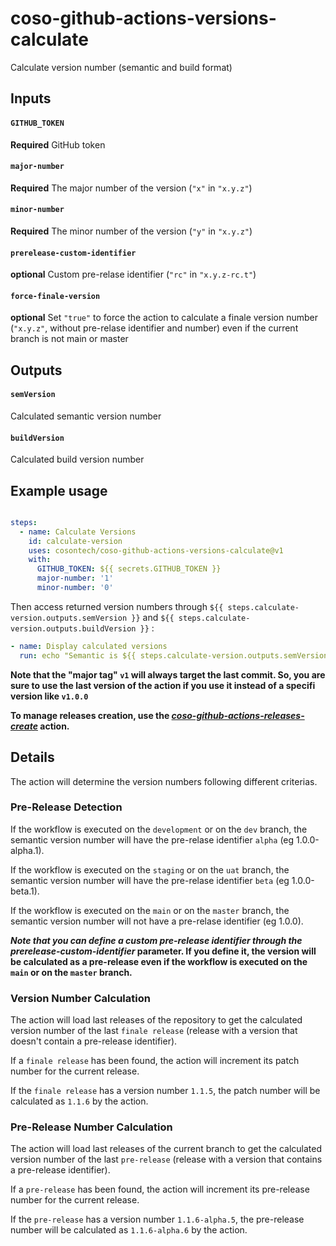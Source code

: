 # coso-github-actions-versions-calculate

Calculate version number (semantic and build format)

## Inputs

#### `GITHUB_TOKEN`
**Required** GitHub token

#### `major-number`
**Required** The major number of the version (`"x"` in `"x.y.z"`)

#### `minor-number`
**Required** The minor number of the version (`"y"` in `"x.y.z"`)

#### `prerelease-custom-identifier`
**optional** Custom pre-relase identifier (`"rc"` in `"x.y.z-rc.t"`)

#### `force-finale-version`
**optional** Set `"true"` to force the action to calculate a finale version number (`"x.y.z"`, without pre-relase identifier and number) even if the current branch is not main or master

## Outputs

#### `semVersion`
Calculated semantic version number

#### `buildVersion`
Calculated build version number

## Example usage

```yaml

steps:  
  - name: Calculate Versions
    id: calculate-version
    uses: cosontech/coso-github-actions-versions-calculate@v1
    with:
      GITHUB_TOKEN: ${{ secrets.GITHUB_TOKEN }}
      major-number: '1'
      minor-number: '0'
```

Then access returned version numbers through `${{ steps.calculate-version.outputs.semVersion }}` and `${{ steps.calculate-version.outputs.buildVersion }}` :  

```yaml
- name: Display calculated versions
  run: echo "Semantic is ${{ steps.calculate-version.outputs.semVersion }} and Build is ${{ steps.calculate-version.outputs.buildVersion }}"
```

**Note that the "major tag" `v1` will always target the last commit. So, you are sure to use the last version of the action if you use it instead of a specifi version like `v1.0.0`**  

**To manage releases creation, use the *[coso-github-actions-releases-create](https://github.com/cosontech/coso-github-actions-versions-release)* action.**

## Details

The action will determine the version numbers following different criterias.  

### Pre-Release Detection

If the workflow is executed on the `development` or on the `dev` branch, the semantic version number will have the pre-relase identifier `alpha` (eg 1.0.0-alpha.1).  

If the workflow is executed on the `staging` or on the `uat` branch, the semantic version number will have the pre-relase identifier `beta` (eg 1.0.0-beta.1).  

If the workflow is executed on the `main` or on the `master` branch, the semantic version number will not have a pre-relase identifier (eg 1.0.0).  

***Note that you can define a custom pre-release identifier through the prerelease-custom-identifier* parameter. If you define it, the version will be calculated as a pre-release even if the workflow is executed on the `main` or on the `master` branch.**  

### Version Number Calculation

The action will load last releases of the repository to get the calculated version number of the last `finale release` (release with a version that doesn't contain a pre-release identifier).  

If a `finale release` has been found, the action will increment its patch number for the current release.  

If the `finale release` has a version number `1.1.5`, the patch number will be calculated as `1.1.6` by the action.  

### Pre-Release Number Calculation

The action will load last releases of the current branch to get the calculated version number of the last `pre-release` (release with a version that contains a pre-release identifier).  

If a `pre-release` has been found, the action will increment its pre-release number for the current release.  

If the `pre-release` has a version number `1.1.6-alpha.5`, the pre-release number will be calculated as `1.1.6-alpha.6` by the action.